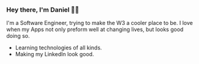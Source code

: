 ### Hey there, I'm Daniel 👋😎

I'm a Software Engineer, trying to make the W3 a cooler place to be.
I love when my Apps not only preform well at changing lives, but looks good doing so.

- Learning technologies of all kinds.
- Making my LinkedIn look good.

